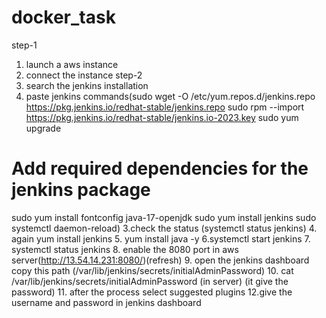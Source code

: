 
# docker_task

step-1
1. launch a aws instance
2. connect the instance
step-2
1. search the jenkins installation
2. paste jenkins commands(sudo wget -O /etc/yum.repos.d/jenkins.repo \
    https://pkg.jenkins.io/redhat-stable/jenkins.repo
sudo rpm --import https://pkg.jenkins.io/redhat-stable/jenkins.io-2023.key
sudo yum upgrade
# Add required dependencies for the jenkins package
sudo yum install fontconfig java-17-openjdk
sudo yum install jenkins
sudo systemctl daemon-reload)
3.check the status (systemctl status jenkins)
4. again yum install jenkins
5. yum install java -y
6.systemctl start jenkins
7. systemctl status jenkins
8. enable the 8080 port in aws server(http://13.54.14.231:8080/)(refresh)
9. open the jenkins dashboard copy this path (/var/lib/jenkins/secrets/initialAdminPassword)
10. cat /var/lib/jenkins/secrets/initialAdminPassword (in server) (it give the password)
11. after the process select suggested plugins
12.give the username and password in jenkins dashboard
